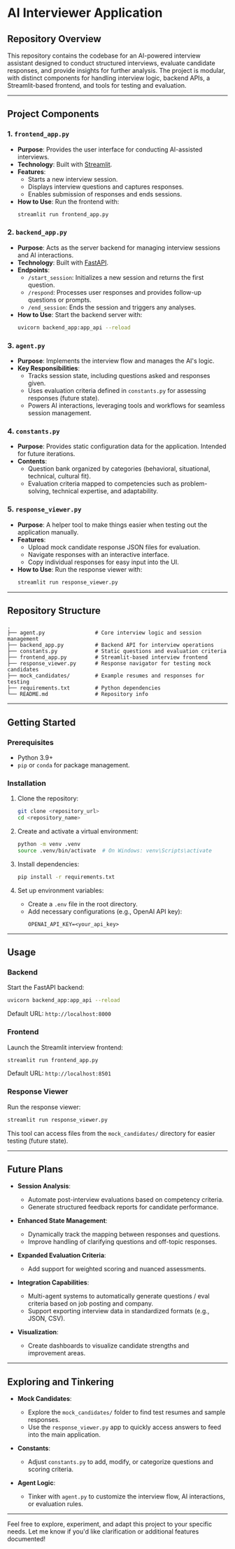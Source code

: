 # AI Interviewer Application

## Repository Overview

This repository contains the codebase for an AI-powered interview assistant designed to conduct structured interviews, evaluate candidate responses, and provide insights for further analysis. The project is modular, with distinct components for handling interview logic, backend APIs, a Streamlit-based frontend, and tools for testing and evaluation.

---

## Project Components

### 1. **`frontend_app.py`**
- **Purpose**: Provides the user interface for conducting AI-assisted interviews.
- **Technology**: Built with [Streamlit](https://streamlit.io/).
- **Features**:
  - Starts a new interview session.
  - Displays interview questions and captures responses.
  - Enables submission of responses and ends sessions.
- **How to Use**: Run the frontend with:
  ```bash
  streamlit run frontend_app.py
  ```

### 2. **`backend_app.py`**
- **Purpose**: Acts as the server backend for managing interview sessions and AI interactions.
- **Technology**: Built with [FastAPI](https://fastapi.tiangolo.com/).
- **Endpoints**:
  - `/start_session`: Initializes a new session and returns the first question.
  - `/respond`: Processes user responses and provides follow-up questions or prompts.
  - `/end_session`: Ends the session and triggers any analyses.
- **How to Use**: Start the backend server with:
  ```bash
  uvicorn backend_app:app_api --reload
  ```

### 3. **`agent.py`**
- **Purpose**: Implements the interview flow and manages the AI's logic.
- **Key Responsibilities**:
  - Tracks session state, including questions asked and responses given.
  - Uses evaluation criteria defined in `constants.py` for assessing responses (future state).
  - Powers AI interactions, leveraging tools and workflows for seamless session management.

### 4. **`constants.py`**
- **Purpose**: Provides static configuration data for the application. Intended for future iterations.
- **Contents**:
  - Question bank organized by categories (behavioral, situational, technical, cultural fit).
  - Evaluation criteria mapped to competencies such as problem-solving, technical expertise, and adaptability.

### 5. **`response_viewer.py`**
- **Purpose**: A helper tool to make things easier when testing out the application manually.
- **Features**:
  - Upload mock candidate response JSON files for evaluation.
  - Navigate responses with an interactive interface.
  - Copy individual responses for easy input into the UI.
- **How to Use**: Run the response viewer with:
  ```bash
  streamlit run response_viewer.py
  ```

---

## Repository Structure

```
.
├── agent.py                # Core interview logic and session management
├── backend_app.py          # Backend API for interview operations
├── constants.py            # Static questions and evaluation criteria
├── frontend_app.py         # Streamlit-based interview frontend
├── response_viewer.py      # Response navigator for testing mock candidates
├── mock_candidates/        # Example resumes and responses for testing
├── requirements.txt        # Python dependencies
└── README.md               # Repository info
```

---

## Getting Started

### Prerequisites
- Python 3.9+
- `pip` or `conda` for package management.

### Installation

1. Clone the repository:
   ```bash
   git clone <repository_url>
   cd <repository_name>
   ```

2. Create and activate a virtual environment:
   ```bash
   python -m venv .venv
   source .venv/bin/activate  # On Windows: venv\Scripts\activate
   ```

3. Install dependencies:
   ```bash
   pip install -r requirements.txt
   ```

4. Set up environment variables:
   - Create a `.env` file in the root directory.
   - Add necessary configurations (e.g., OpenAI API key):
     ```
     OPENAI_API_KEY=<your_api_key>
     ```

---

## Usage

### Backend
Start the FastAPI backend:
```bash
uvicorn backend_app:app_api --reload
```
Default URL: `http://localhost:8000`

### Frontend
Launch the Streamlit interview frontend:
```bash
streamlit run frontend_app.py
```
Default URL: `http://localhost:8501`

### Response Viewer
Run the response viewer:
```bash
streamlit run response_viewer.py
```
This tool can access files from the `mock_candidates/` directory for easier testing (future state).

---

## Future Plans

- **Session Analysis**:
  - Automate post-interview evaluations based on competency criteria.
  - Generate structured feedback reports for candidate performance.

- **Enhanced State Management**:
  - Dynamically track the mapping between responses and questions.
  - Improve handling of clarifying questions and off-topic responses.

- **Expanded Evaluation Criteria**:
  - Add support for weighted scoring and nuanced assessments.

- **Integration Capabilities**:
  - Multi-agent systems to automatically generate questions / eval criteria based on job posting and company.
  - Support exporting interview data in standardized formats (e.g., JSON, CSV).

- **Visualization**:
  - Create dashboards to visualize candidate strengths and improvement areas.

---

## Exploring and Tinkering

- **Mock Candidates**:
  - Explore the `mock_candidates/` folder to find test resumes and sample responses.
  - Use the `response_viewer.py` app to quickly access answers to feed into the main application.

- **Constants**:
  - Adjust `constants.py` to add, modify, or categorize questions and scoring criteria.

- **Agent Logic**:
  - Tinker with `agent.py` to customize the interview flow, AI interactions, or evaluation rules.

---

Feel free to explore, experiment, and adapt this project to your specific needs. Let me know if you'd like clarification or additional features documented!
